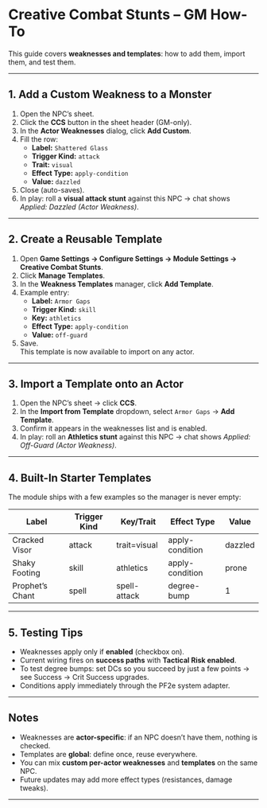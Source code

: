 # Creative Combat Stunts – GM How-To

This guide covers **weaknesses and templates**: how to add them, import them, and test them.

---

## 1. Add a Custom Weakness to a Monster
1. Open the NPC’s sheet.  
2. Click the **CCS** button in the sheet header (GM-only).  
3. In the **Actor Weaknesses** dialog, click **Add Custom**.  
4. Fill the row:
   - **Label:** `Shattered Glass`  
   - **Trigger Kind:** `attack`  
   - **Trait:** `visual`  
   - **Effect Type:** `apply-condition`  
   - **Value:** `dazzled`  
5. Close (auto-saves).  
6. In play: roll a **visual attack stunt** against this NPC → chat shows *Applied: Dazzled (Actor Weakness)*.

---

## 2. Create a Reusable Template
1. Open **Game Settings → Configure Settings → Module Settings → Creative Combat Stunts**.  
2. Click **Manage Templates**.  
3. In the **Weakness Templates** manager, click **Add Template**.  
4. Example entry:
   - **Label:** `Armor Gaps`  
   - **Trigger Kind:** `skill`  
   - **Key:** `athletics`  
   - **Effect Type:** `apply-condition`  
   - **Value:** `off-guard`  
5. Save.  
   This template is now available to import on any actor.

---

## 3. Import a Template onto an Actor
1. Open the NPC’s sheet → click **CCS**.  
2. In the **Import from Template** dropdown, select `Armor Gaps` → **Add Template**.  
3. Confirm it appears in the weaknesses list and is enabled.  
4. In play: roll an **Athletics stunt** against this NPC → chat shows *Applied: Off-Guard (Actor Weakness)*.

---

## 4. Built-In Starter Templates
The module ships with a few examples so the manager is never empty:

| Label           | Trigger Kind | Key/Trait    | Effect Type      | Value    |
|-----------------|--------------|--------------|------------------|----------|
| Cracked Visor   | attack       | trait=visual | apply-condition  | dazzled  |
| Shaky Footing   | skill        | athletics    | apply-condition  | prone    |
| Prophet’s Chant | spell        | spell-attack | degree-bump      | 1        |

---

## 5. Testing Tips
- Weaknesses apply only if **enabled** (checkbox on).  
- Current wiring fires on **success paths** with **Tactical Risk enabled**.  
- To test degree bumps: set DCs so you succeed by just a few points → see Success → Crit Success upgrades.  
- Conditions apply immediately through the PF2e system adapter.

---

## Notes
- Weaknesses are **actor-specific**: if an NPC doesn’t have them, nothing is checked.  
- Templates are **global**: define once, reuse everywhere.  
- You can mix **custom per-actor weaknesses** and **templates** on the same NPC.  
- Future updates may add more effect types (resistances, damage tweaks).

---